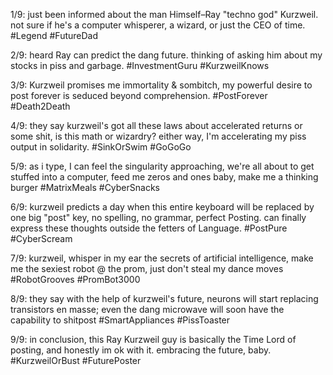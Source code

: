 1/9: just been informed about the man Himself–Ray "techno god" Kurzweil. not sure if he's a computer whisperer, a wizard, or just the CEO of time. #Legend #FutureDad

2/9: heard Ray can predict the dang future. thinking of asking him about my stocks in piss and garbage. #InvestmentGuru #KurzweilKnows

3/9: Kurzweil promises me immortality & sombitch, my powerful desire to post forever is seduced beyond comprehension. #PostForever #Death2Death

4/9: they say kurzweil's got all these laws about accelerated returns or some shit, is this math or wizardry? either way, I'm accelerating my piss output in solidarity. #SinkOrSwim #GoGoGo

5/9: as i type, I can feel the singularity approaching, we're all about to get stuffed into a computer, feed me zeros and ones baby, make me a thinking burger #MatrixMeals #CyberSnacks

6/9: kurzweil predicts a day when this entire keyboard will be replaced by one big "post" key, no spelling, no grammar, perfect Posting. can finally express these thoughts outside the fetters of Language. #PostPure #CyberScream

7/9: kurzweil, whisper in my ear the secrets of artificial intelligence, make me the sexiest robot @ the prom, just don't steal my dance moves #RobotGrooves #PromBot3000

8/9: they say with the help of kurzweil's future, neurons will start replacing transistors en masse; even the dang microwave will soon have the capability to shitpost #SmartAppliances #PissToaster

9/9: in conclusion, this Ray Kurzweil guy is basically the Time Lord of posting, and honestly im ok with it. embracing the future, baby. #KurzweilOrBust #FuturePoster